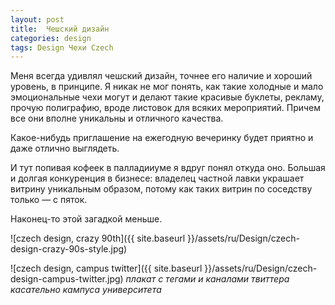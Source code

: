 ```yaml
---
layout: post
title:  Чешский дизайн
categories: design
tags: Design Чехи Czech
---
```

Меня всегда удивлял чешский дизайн, точнее его наличие и хороший уровень, в принципе. Я никак не мог понять, как такие холодные и мало эмоциональные чехи могут и делают такие красивые буклеты, рекламу, прочую полиграфию, вроде листовок для всяких мероприятий. Причем все они вполне уникальны и отличного качества. 

Какое-нибудь приглашение на ежегодную вечеринку будет приятно и даже отлично выглядеть.

И тут попивая кофеек в палладииуме я вдруг понял откуда оно. Большая  и долгая конкуренция в бизнесе: владелец частной лавки украшает витрину уникальным образом, потому как таких витрин по соседству только — с пяток.

Наконец-то этой загадкой меньше.

![czech design, crazy 90th]({{ site.baseurl }}/assets/ru/Design/czech-design-crazy-90s-style.jpg)

![czech design, campus twitter]({{ site.baseurl }}/assets/ru/Design/czech-design-campus-twitter.jpg)
_плакат с тегами и каналами твиттера касательно кампуса университета_

